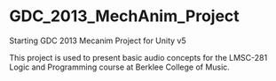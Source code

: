 # GDC_2013_MechAnim_Project
Starting GDC 2013 Mecanim Project for Unity v5

This project is used to present basic audio concepts for the LMSC-281 Logic and Programming course at Berklee College of Music.

